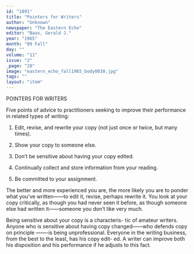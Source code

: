 ```yaml
---
id: "1091"
title: "Pointers for Writers"
author: "Unknown"
newspaper: "The Eastern Echo"
editor: "Baas, Gerald J."
year: "1965"
month: "09 Fall"
day: ""
volume: "11"
issue: "2"
_page: "28"
image: "eastern_echo_fall1965_body0030.jpg"
tags: ""
layout: "item"
---
```

POINTERS FOR WRITERS

Five points of advice to practitioners seeking to
improve their performance in related types of writing:

1. Edit, revise, and rewrite your copy (not just once
or twice, but many times).

2. Show your copy to someone else.

3. Don’t be sensitive about having your copy edited.

4. Continually collect and store information from
your reading.

5. Be committed to your assignment.

The better and more experienced you are, the more
likely you are to ponder what you’ve written——to edit
it, revise, perhaps rewrite it. You look at your copy
critically, as though you had never seen it before, as
though someone else had written it——someone you
don’t like very much.

Being sensitive about your copy is a characteris-
tic of amateur writers. Anyone who is sensitive about
having copy changed——who defends copy on principle
——-is being unprofessional. Everyone in the writing
business, from the best to the least, has his copy edit-
ed. A writer can improve both his disposition and his
performance if he adjusts to this fact.
